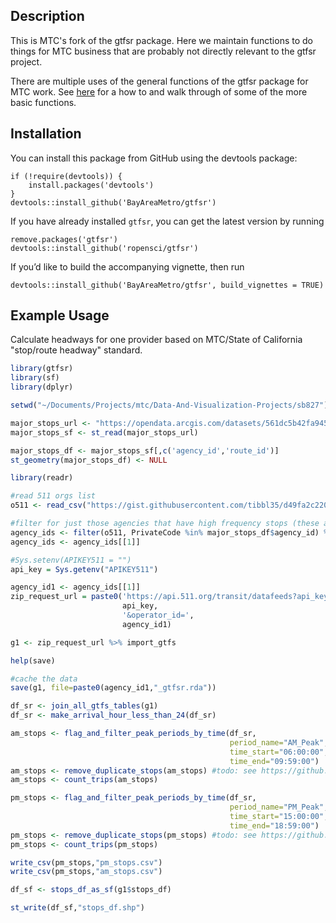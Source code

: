 ## Description

This is MTC's fork of the gtfsr package. Here we maintain functions to do things for MTC business that are probably not directly relevant to the gtfsr project.

There are multiple uses of the general functions of the gtfsr package for MTC work. See [here](https://bayareametro.github.io/Data-And-Visualization-Projects/sb827/sb827_amendment_example.html) for a how to and walk through of some of the more basic functions. 

## Installation

You can install this package from GitHub using the devtools package:

    if (!require(devtools)) {
        install.packages('devtools')
    }
    devtools::install_github('BayAreaMetro/gtfsr')

If you have already installed `gtfsr`, you can get the latest version by
running

    remove.packages('gtfsr')
    devtools::install_github('ropensci/gtfsr')

If you’d like to build the accompanying vignette, then run

    devtools::install_github('BayAreaMetro/gtfsr', build_vignettes = TRUE)

## Example Usage

Calculate headways for one provider based on MTC/State of California "stop/route headway" standard. 

``` r
library(gtfsr)
library(sf)
library(dplyr)

setwd("~/Documents/Projects/mtc/Data-And-Visualization-Projects/sb827")

major_stops_url <- "https://opendata.arcgis.com/datasets/561dc5b42fa9451b95faf615a3054260_0.geojson"
major_stops_sf <- st_read(major_stops_url)

major_stops_df <- major_stops_sf[,c('agency_id','route_id')]
st_geometry(major_stops_df) <- NULL

library(readr)

#read 511 orgs list
o511 <- read_csv("https://gist.githubusercontent.com/tibbl35/d49fa2c220733b0072fc7c59e0ac412b/raw/cff45d8c8dd2ea951b83c0be729abe72f35b13f7/511_orgs.csv")

#filter for just those agencies that have high frequency stops (these are unlikely to have gtfs data that will fail in processing)
agency_ids <- filter(o511, PrivateCode %in% major_stops_df$agency_id) %>% select(PrivateCode)
agency_ids <- agency_ids[[1]]

#Sys.setenv(APIKEY511 = "")
api_key = Sys.getenv("APIKEY511")

agency_id1 <- agency_ids[[1]] 
zip_request_url = paste0('https://api.511.org/transit/datafeeds?api_key=',
                         api_key,
                         '&operator_id=',
                         agency_id1)

g1 <- zip_request_url %>% import_gtfs

help(save)

#cache the data
save(g1, file=paste0(agency_id1,"_gtfsr.rda"))

df_sr <- join_all_gtfs_tables(g1)
df_sr <- make_arrival_hour_less_than_24(df_sr)

am_stops <- flag_and_filter_peak_periods_by_time(df_sr,
                                                 period_name="AM_Peak", 
                                                 time_start="06:00:00", 
                                                 time_end="09:59:00")
am_stops <- remove_duplicate_stops(am_stops) #todo: see https://github.com/BayAreaMetro/RegionalTransitDatabase/issues/31
am_stops <- count_trips(am_stops) 

pm_stops <- flag_and_filter_peak_periods_by_time(df_sr,
                                                 period_name="PM_Peak", 
                                                 time_start="15:00:00", 
                                                 time_end="18:59:00")
pm_stops <- remove_duplicate_stops(pm_stops) #todo: see https://github.com/BayAreaMetro/RegionalTransitDatabase/issues/31 
pm_stops <- count_trips(pm_stops)

write_csv(pm_stops,"pm_stops.csv")
write_csv(pm_stops,"am_stops.csv")

df_sf <- stops_df_as_sf(g1$stops_df)

st_write(df_sf,"stops_df.shp")
```

